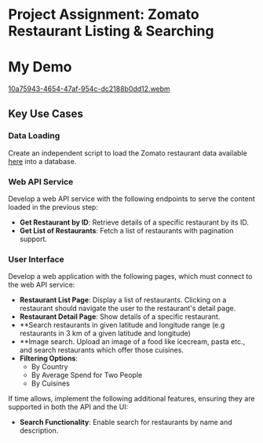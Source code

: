 # Project Assignment: Zomato Restaurant Listing & Searching

# My Demo
[10a75943-4654-47af-954c-dc2188b0dd12.webm](https://github.com/user-attachments/assets/98e49a1a-8ea7-4b68-8019-51adcb0da43c)

 
## Key Use Cases
 
### Data Loading
Create an independent script to load the Zomato restaurant data available [here](https://www.kaggle.com/datasets/shrutimehta/zomato-restaurants-data) into a database.
 
### Web API Service
Develop a web API service with the following endpoints to serve the content loaded in the previous step:
  - **Get Restaurant by ID**: Retrieve details of a specific restaurant by its ID.
  - **Get List of Restaurants**: Fetch a list of restaurants with pagination support.
 
### User Interface
Develop a web application with the following pages, which must connect to the web API service:
  - **Restaurant List Page**: Display a list of restaurants. Clicking on a restaurant should navigate the user to the restaurant's detail page.
  - **Restaurant Detail Page**: Show details of a specific restaurant.
  - **Search restaurants in given latitude and longitude range (e.g restaurants in 3 km of a given latitude and longitude)
  -   **Image search. Upload an image of a food like icecream, pasta etc., and search restaurants which offer those cuisines.
- **Filtering Options**:
  - By Country
  - By Average Spend for Two People
  - By Cuisines

 
If time allows, implement the following additional features, ensuring they are supported in both the API and the UI:
- **Search Functionality**: Enable search for restaurants by name and description.

